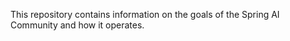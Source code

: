 This repository contains information on the goals of the Spring AI Community and how it operates.



